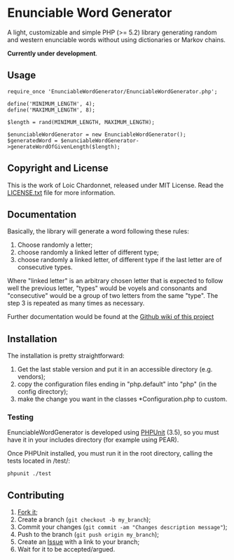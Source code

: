 Enunciable Word Generator
=========================

A light, customizable and simple PHP (>= 5.2) library generating random and
western enunciable words without using dictionaries or Markov chains.

**Currently under development**.

Usage
-----

    require_once 'EnunciableWordGenerator/EnunciableWordGenerator.php';

    define('MINIMUM_LENGTH', 4);
    define('MAXIMUM_LENGTH', 8);

    $length = rand(MINIMUM_LENGTH, MAXIMUM_LENGTH);

    $enunciableWordGenerator = new EnunciableWordGenerator();
    $generatedWord = $enunciableWordGenerator->generateWordOfGivenLength($length);

Copyright and License
---------------------

This is the work of Loic Chardonnet, released under MIT License. Read the
[LICENSE.txt][1] file for more information.

Documentation
-------------

Basically, the library will generate a word following these rules:

1. Choose randomly a letter;
2. choose randomly a linked letter of different type;
4. choose randomly a linked letter, of different type if the last letter are
   of consecutive types.

Where "linked letter" is an arbitrary chosen letter that is expected to follow
well the previous letter, "types" would be voyels and consonants and
"consecutive" would be a group of two letters from the same "type". The step 3
is repeated as many times as necessary.

Further documentation would be found at the [Github wiki of this project][2]

Installation
------------

The installation is pretty straightforward:

1. Get the last stable version and put it in an accessible directory (e.g.
   vendors);
2. copy the configuration files ending in "php.default" into "php" (in the
   config directory);
3. make the change you want in the classes *Configuration.php to custom.

### Testing

EnunciableWordGenerator is developed using [PHPUnit][3] (3.5), so you must have
it in your includes directory (for example using PEAR).

Once PHPUnit installed, you must run it in the root directory, calling the
tests located in /test/:

    phpunit ./test

Contributing
------------

1. [Fork it][4];
2. Create a branch (`git checkout -b my_branch`);
3. Commit your changes (`git commit -am "Changes description message"`);
4. Push to the branch (`git push origin my_branch`);
5. Create an [Issue][5] with a link to your branch;
6. Wait for it to be accepted/argued.


[1]: https://github.com/gnugat/EnunciableWordGenerator/blob/master/LICENSE.txt
[2]: https://github.com/gnugat/EnunciableWordGenerator/wiki
[3]: https://github.com/sebastianbergmann/phpunit/
[4]: https://github.com/gnugat/EnunciableWordGenerator/fork_select
[5]: https://github.com/gnugat/EnunciableWordGenerator/issues
